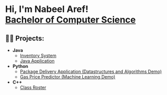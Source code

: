 <h1>Hi, I'm Nabeel Aref! <br/><a href="https://github.com/joshmadakor1">Bachelor of Computer Science</a></h1>

<h2>👨‍💻 Projects:</h2>

- <b>Java</b>
  - [Inventory System](https://github.com/joshmadakor1/Algorithms-Practice)
  - [Java Application](https://github.com/joshmadakor1/Algorithms-Practice)
- <b>Python</b>
  - [Package Delivery Application (Datastructures and Algorithms Demo)](https://github.com/joshmadakor1/Package-Delivery-Pathfinding-Algorithm)
  - [Gas Price Predictor (Machine Learning Demo)](https://github.com/joshmadakor1/Package-Delivery-Pathfinding-Algorithm)
- <b>C++</b>
  - [Class Roster](https://github.com/joshmadakor1/Package-Delivery-Pathfinding-Algorithm)

